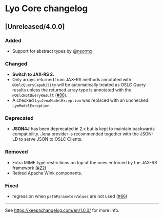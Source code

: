 # Lyo Core changelog

## [Unreleased/4.0.0]

### Added

- Support for abstract types by [@neormx](https://github.com/eclipse/lyo.core/pull/29).

### Changed

- **Switch to JAX-RS 2.**
- Only arrays returned from JAX-RS methods annotated with
`@OslcQueryCapability` will be automatically treated as OSLC Query results
unless the returned array type is annotated with the
`@OslcNotQueryResult` ([#88](https://github.com/eclipse/lyo.core/pull/88)).
- A checked `LyoJenaModelException` was replaced with an unchecked `LyoModelException`.

### Deprecated

- **JSON4J** has been deprecated in 2.x but is kept to maintain backwards compatibility. Jena provider is recommended together with the JSON-LD to serve JSON to OSLC Clients.

### Removed

- Extra MIME type restrictions on top of the ones enforced by the JAX-RS framework ([#22](https://github.com/eclipse/lyo.core/pull/22))
- Retired Apache Wink components.

### Fixed

- regression when `pathParameterValues` are not used ([#66](https://github.com/eclipse/lyo.core/pull/66))

---

See https://keepachangelog.com/en/1.0.0/ for more info.